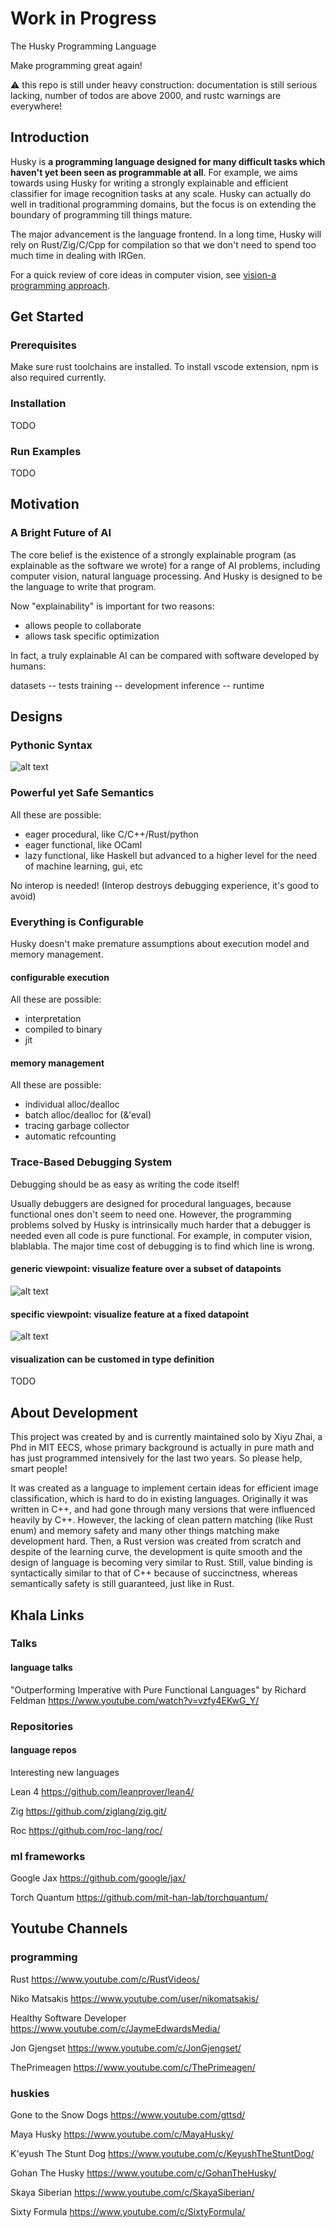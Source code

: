 # Work in Progress

The Husky Programming Language

Make programming great again!

:warning: this repo is still under heavy construction: documentation is still serious lacking, number of todos are above 2000, and rustc warnings are everywhere!

## Introduction

Husky is **a programming language designed for many difficult tasks which haven't yet been seen as programmable at all**. For example, we aims towards using Husky for writing a strongly explainable and efficient classifier for image recognition tasks at any scale. Husky can actually do well in traditional programming domains, but the focus is on extending the boundary of programming till things mature.

The major advancement is the language frontend. In a long time, Husky will rely on Rust/Zig/C/Cpp for compilation so that we don't need to spend too much time in dealing with IRGen.

For a quick review of core ideas in computer vision, see [vision-a programming approach](sparks/impress/vision_a_programming_approach.md).

## Get Started

### Prerequisites

Make sure rust toolchains are installed. To install vscode extension, npm is also required currently.

### Installation

TODO

### Run Examples

TODO

## Motivation

### A Bright Future of AI

The core belief is the existence of a strongly explainable program (as explainable as the software we wrote) for a range of AI problems, including computer vision, natural language processing. And Husky is designed to be the language to write that program.

Now "explainability" is important for two reasons:

- allows people to collaborate
- allows task specific optimization

In fact, a truly explainable AI can be compared with software developed by humans:

datasets -- tests
training -- development
inference -- runtime

## Designs

### Pythonic Syntax

![alt text](snapshots/pythonic-syntax2.png)

### Powerful yet Safe Semantics

All these are possible:

- eager procedural, like C/C++/Rust/python
- eager functional, like OCaml
- lazy functional, like Haskell but advanced to a higher level for the need of machine learning, gui, etc

No interop is needed! (Interop destroys debugging experience, it's good to avoid)

### Everything is Configurable

Husky doesn't make premature assumptions about execution model and memory management.

#### configurable execution

All these are possible:

- interpretation
- compiled to binary
- jit

#### memory management

All these are possible:

- individual alloc/dealloc
- batch alloc/dealloc for (&'eval)
- tracing garbage collector
- automatic refcounting

### Trace-Based Debugging System

Debugging should be as easy as writing the code itself!

Usually debuggers are designed for procedural languages, because functional ones don't seem to need one. However, the programming problems solved by Husky is intrinsically much harder that a debugger is needed even all code is pure functional. For example, in computer vision, blablabla. The major time cost of debugging is to find which line is wrong.

#### generic viewpoint: visualize feature over a subset of datapoints

![alt text](snapshots/trace-based-debugging-system.png)

#### specific viewpoint: visualize feature at a fixed datapoint

![alt text](snapshots/debugger-stalk.png)

#### visualization can be customed in type definition

TODO

## About Development

This project was created by and is currently maintained solo by Xiyu Zhai, a Phd in MIT EECS, whose primary background is actually in pure math and has just programmed intensively for the last two years. So please help, smart people!

It was created as a language to implement certain ideas for efficient image classification, which is hard to do in existing languages. Originally it was written in C++, and had gone through many versions that were influenced heavily by C++. However, the lacking of clean pattern matching (like Rust enum) and memory safety and many other things matching make development hard. Then, a Rust version was created from scratch and despite of the learning curve, the development is quite smooth and the design of language is becoming very similar to Rust. Still, value binding is syntactically similar to that of C++ because of succinctness, whereas semantically safety is still guaranteed, just like in Rust.

## Khala Links

### Talks

#### language talks

"Outperforming Imperative with Pure Functional Languages" by Richard Feldman <https://www.youtube.com/watch?v=vzfy4EKwG_Y/>

### Repositories

#### language repos

Interesting new languages

Lean 4 <https://github.com/leanprover/lean4/>

Zig <https://github.com/ziglang/zig.git/>

Roc <https://github.com/roc-lang/roc/>

### ml frameworks

Google Jax <https://github.com/google/jax/>

Torch Quantum <https://github.com/mit-han-lab/torchquantum/>

## Youtube Channels

### programming

Rust <https://www.youtube.com/c/RustVideos/>

Niko Matsakis <https://www.youtube.com/user/nikomatsakis/>

Healthy Software Developer <https://www.youtube.com/c/JaymeEdwardsMedia/>

Jon Gjengset <https://www.youtube.com/c/JonGjengset/>

ThePrimeagen <https://www.youtube.com/c/ThePrimeagen/>

### huskies

Gone to the Snow Dogs <https://www.youtube.com/gttsd/>

Maya Husky <https://www.youtube.com/c/MayaHusky/>

K'eyush The Stunt Dog <https://www.youtube.com/c/KeyushTheStuntDog/>

Gohan The Husky <https://www.youtube.com/c/GohanTheHusky/>

Skaya Siberian <https://www.youtube.com/c/SkayaSiberian/>

Sixty Formula <https://www.youtube.com/c/SixtyFormula/>
